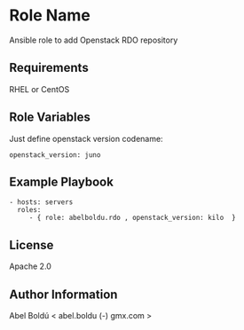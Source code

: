 Role Name
=========

Ansible role to add Openstack RDO repository

Requirements
------------

RHEL or CentOS 

Role Variables
--------------

Just define openstack version codename:

    openstack_version: juno


Example Playbook
----------------


    - hosts: servers
      roles:
         - { role: abelboldu.rdo , openstack_version: kilo  }

License
-------

Apache 2.0

Author Information
------------------

Abel Boldú < abel.boldu (-) gmx.com >
